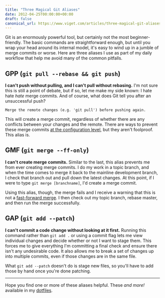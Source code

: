 ```yaml
---
title: "Three Magical Git Aliases"
date: 2012-04-25T00:00:00+00:00
draft: false
canonical_url: https://www.viget.com/articles/three-magical-git-aliases/
---
```


Git is an enormously powerful tool, but certainly not the most
beginner-friendly. The basic commands are straightforward enough, but
until you wrap your head around its internal model, it's easy to wind up
in a jumble of merge commits or worse. Here are three aliases I use as
part of my daily workflow that help me avoid many of the common
pitfalls.

## GPP (`git pull --rebase && git push`)

**I can't push without pulling, and I can't pull without rebasing.** I'm
not sure this is still a point of debate, but if so, let me make my side
known: I hate hate *hate* merge commits. And of course, what does Git
tell you after an unsuccessful push?

    Merge the remote changes (e.g. 'git pull') before pushing again.

This will create a merge commit, regardless of whether there are any
conflicts between your changes and the remote. There are ways to prevent
these merge commits [at the configuration
level](https://viget.com/extend/only-you-can-prevent-git-merge-commits),
but they aren't foolproof. This alias is.

## GMF (`git merge --ff-only`)

**I can't create merge commits.** Similar to the last, this alias
prevents me from ever creating merge commits. I do my work in a topic
branch, and when the time comes to merge it back to the mainline
development branch, I check that branch out and pull down the latest
changes. At this point, if I were to type `git merge [branchname]`, I'd
create a merge commit.

Using this alias, though, the merge fails and I receive a warning that
this is not a [fast-forward
merge](https://365git.tumblr.com/post/504140728/fast-forward-merge). I
then check out my topic branch, rebase master, and then run the merge
successfully.

## GAP (`git add --patch`)

**I can't commit a code change without looking at it first.** Running
this command rather than `git add .` or using a commit flag lets me view
individual changes and decide whether or not I want to stage them. This
forces me to give everything I'm committing a final check and ensure
there isn't any undesirable code. It also allows me to break a set of
changes up into multiple commits, even if those changes are in the same
file.

What `git add --patch` doesn't do is stage new files, so you'll have to
add those by hand once you're done patching.

------------------------------------------------------------------------

Hope you find one or more of these aliases helpful. These *and more!*
available in my
[dotfiles](https://github.com/dce/dotfiles/blob/master/.aliases#L7).

